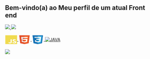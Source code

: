 ## Bem-vindo(a) ao Meu perfil de um atual Front end

 <div>
   <a href="https://github.com/EricDiasLemos">
   <img height="180em" src="https://github-readme-stats.vercel.app/api?username=EricDiasLemos&show_icons=true&theme=tokyonight&include_all_commits=true&count_private=true"/>
   <img height="180em" src="https://github-readme-stats.vercel.app/api/top-langs/?username=EricDiasLemos&layout=compact&langs_count=6&theme=tokyonight"/>
</div>
    
<div style="display: inline_block"><br>
  <img align="center" alt="Js" height="30" width="40" src="https://raw.githubusercontent.com/devicons/devicon/master/icons/javascript/javascript-plain.svg">
  <img align="center" alt="HTML" height="30" width="40" src="https://raw.githubusercontent.com/devicons/devicon/master/icons/html5/html5-original.svg">
  <img align="center" alt="CSS" height="30" width="40" src="https://raw.githubusercontent.com/devicons/devicon/master/icons/css3/css3-original.svg">
  <img align="center" alt="JAVA" height="30" width="40" src="https://www.stickersdevs.com.br/wp-content/uploads/2022/01/java-adesivo-sticker.png">
</div>
 
<br>
 
<div> 
  <a href="https://www.linkedin.com/in/eric-dias-lemos-7a1b23208/" target="_blank"><img src="https://img.shields.io/badge/-LinkedIn-%230077B5?style=for-the-badge&logo=linkedin&logoColor=white" target="_blank"></a>
</div>

